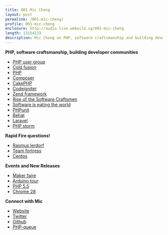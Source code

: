```yaml
---
title: 001 Mic Cheng
layout: post
permalink: /001-mic-cheng/
profile: 001-mic-cheng
enclosure: http://audio.live.webuild.sg/001-mic-cheng
length: 13154133
description: Mic Cheng on PHP, software craftsmanship and building developer communities
---
```


**PHP, software craftsmanship, building developer communities**

*   [PHP user group][1]
*   [Cold fusion][2]
*   [PHP][3]
*   [Composer][4]
*   [CakePHP][5]
*   [Codeigniter][6]
*   [Zend framework][7]
*   [Rise of the Software Craftsmen][8]
*   [Software is eating the world][9]
*   [PHPunit][10]
*   [Behat][11]
*   [Laravel][12]
*   [PHP storm][13]

**Rapid Fire questions!**

*   [Rasmus lerdorf][14]
*   [Team fortress][15]
*   [Centos][16]

**Events and New Releases**

*   [Maker faire][17]
*   [Arduino tour][18]
*   [PHP 5.5][19]
*   [Chrome 28][20]

**Connect with Mic**

*   [Website][21]
*   [Twitter][22]
*   [Github][23]
*   [PHP-queue][24]

 [1]: https://www.facebook.com/groups/sghypertextpreprocessors/
 [2]: http://en.wikipedia.org/wiki/Adobe_ColdFusion
 [3]: http://PHP.net/
 [4]: http://getcomposer.org/
 [5]: http://cakePHP.org/
 [6]: http://ellislab.com/codeigniter
 [7]: http://framework.zend.com/
 [8]: http://sgentrepreneurs.com/2013/03/13/rise-of-the-software-craftsmen/
 [9]: http://online.wsj.com/article/SB10001424053111903480904576512250915629460.html
 [10]: https://github.com/sebastianbergmann/PHPunit/
 [11]: http://behat.org/
 [12]: http://laravel.com/
 [13]: http://www.jetbrains.com/PHPstorm/
 [14]: http://en.wikipedia.org/wiki/Rasmus_Lerdorf
 [15]: http://www.teamfortress.com/
 [16]: http://www.centos.org/
 [17]: http://makerfairesingapore.com/
 [18]: http://blog.arduino.cc/2013/07/08/arduinotour-in-singapore/
 [19]: http://PHP.net/archive/2013.PHP#id2013-06-20-1
 [20]: http://googlechromereleases.blogspot.sg/2013/07/stable-channel-update.html
 [21]: http://coderkungfu.com/
 [22]: https://twitter.com/coderkungfu
 [23]: https://github.com/CoderKungfu
 [24]: https://github.com/CoderKungfu/PHP-queue
